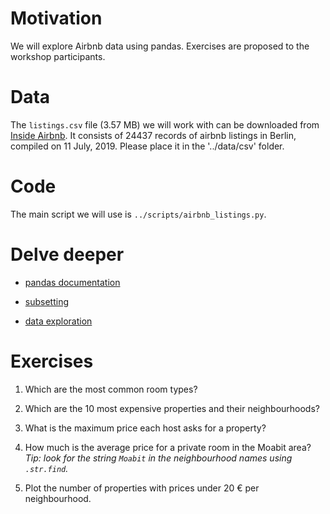 # Motivation

We will explore Airbnb data using pandas. Exercises are proposed to the workshop participants.

# Data

The `listings.csv` file (3.57 MB) we will work with can be downloaded from [Inside Airbnb](http://data.insideairbnb.com/germany/be/berlin/2019-07-11/visualisations/listings.csv). It consists of 24437 records of airbnb listings in Berlin, compiled on 11 July, 2019. Please place it in the '../data/csv' folder.

# Code

The main script we will use is `../scripts/airbnb_listings.py`.

# Delve deeper

* [pandas documentation](https://pandas.pydata.org/pandas-docs/stable/reference/frame.html)
* [subsetting](https://www.dunderdata.com/blog/selecting-subsets-of-data-in-pandas-part-1)

* [data exploration](https://towardsdatascience.com/a-guide-to-pandas-and-matplotlib-for-data-exploration-56fad95f951c)

# Exercises

1. Which are the most common room types?

2. Which are the 10 most expensive properties and their neighbourhoods? 

3. What is the maximum price each host asks for a property?

4. How much is the average price for a private room in the Moabit area?
*Tip: look for the string `Moabit` in the neighbourhood names using `.str.find`.*

5. Plot the number of properties with prices under 20 € per neighbourhood.
